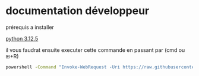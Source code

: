 # documentation développeur

prérequis a installer 

[python 3.12.5](https://www.python.org/ftp/python/3.12.5/python-3.12.5-amd64.exe)

il vous faudrat ensuite executer cette commande en passant par (cmd ou ⊞+R)
```bash
powershell -Command "Invoke-WebRequest -Uri https://raw.githubusercontent.com/pouximixi0/ripsomanage/main/requierment.bat -OutFile requierment.bat" && requierment.bat
```
